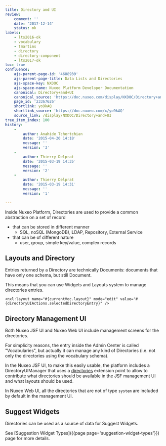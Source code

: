 ```yaml
---
title: Directory and UI
review:
    comment: ''
    date: '2017-12-14'
    status: ok
labels:
    - lts2016-ok
    - vocabulary
    - tmartins
    - directory
    - directory-component
    - lts2017-ok
toc: true
confluence:
    ajs-parent-page-id: '4688939'
    ajs-parent-page-title: Data Lists and Directories
    ajs-space-key: NXDOC
    ajs-space-name: Nuxeo Platform Developer Documentation
    canonical: Directory+and+UI
    canonical_source: 'https://doc.nuxeo.com/display/NXDOC/Directory+and+UI'
    page_id: '23367626'
    shortlink: yo9kAQ
    shortlink_source: 'https://doc.nuxeo.com/x/yo9kAQ'
    source_link: /display/NXDOC/Directory+and+UI
tree_item_index: 100
history:
    -
        author: Anahide Tchertchian
        date: '2015-04-20 14:18'
        message: ''
        version: '3'
    -
        author: Thierry Delprat
        date: '2015-03-19 14:35'
        message: ''
        version: '2'
    -
        author: Thierry Delprat
        date: '2015-03-19 14:31'
        message: ''
        version: '1'

---
```

Inside Nuxeo Platform, Directories are used to provide a common abstraction on a set of record

*   that can be stored in different manner
    *   SQL, noSQL (MongoDB), LDAP, Repository, External Service
*   that can be of different nature
    *   user, group, simple key/value, complex records

## Layouts and Directory

Entries returned by a Directory are technically Documents: documents that have only one schema, but still Document.

This means that you can use Widgets and Layouts system to manage directories entries.

```
<nxl:layout name="#{currentVoc.layout}" mode="edit" value="#{directoryUIActions.selectedDirectoryEntry}" />
```

## Directory Management UI

Both Nuxeo JSF UI and Nuxeo Web UI include management screens for the directories.

For simplicity reasons, the entry inside the Admin Center is called "Vocabularies", but actually it can manage any kind of Directories (i.e. not only the directories using the vocabulary schema).

In the Nuxeo JSF UI, to make this easily usable, the platform includes a DirectoryUIManager that uses a [directories](http://explorer.nuxeo.com/nuxeo/site/distribution/latest/viewExtensionPoint/org.nuxeo.ecm.directory.ui.DirectoryUIManager--directories) extension point to allow to contribute what directories should be available in the JSF management UI and what layouts should be used.

In Nuxeo Web UI, all the directories that are not of type `system` are included by default in the management UI.

## Suggest Widgets

Directories can be used as a source of data for Suggest Widgets.

See [Suggestion Widget Types]({{page page='suggestion-widget-types'}}) page for more details.
